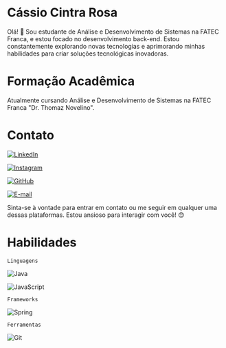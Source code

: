 

# Cássio Cintra Rosa

Olá! 👋 Sou estudante de Análise e Desenvolvimento de Sistemas na FATEC Franca, e estou focado no desenvolvimento back-end. Estou constantemente explorando novas tecnologias e aprimorando minhas habilidades para criar soluções tecnológicas inovadoras.

# Formação Acadêmica

Atualmente cursando Análise e Desenvolvimento de Sistemas na FATEC Franca "Dr. Thomaz Novelino".

# Contato
[![LinkedIn](https://img.shields.io/badge/LinkedIn-0077B5?style=for-the-badge&logo=linkedin&logoColor=white)](https://www.linkedin.com/in/cassio-ccr/)

[![Instagram](https://img.shields.io/badge/-Instagram-%23E4405F?style=for-the-badge&logo=instagram&logoColor=white)](https://www.instagram.com/cassio.cintra/)

[![GitHub](https://img.shields.io/badge/GitHub-100000?style=for-the-badge&logo=github&logoColor=white)](https://github.com/CassioCintra)

[![E-mail](https://img.shields.io/badge/-Email-000?style=for-the-badge&logo=microsoft-outlook&logoColor=007BFF)](mailto:cassiocintra.dev@gmail.com)

Sinta-se à vontade para entrar em contato ou me seguir em qualquer uma dessas plataformas. Estou ansioso para interagir com você! 😊

# Habilidades
    Linguagens
![Java](https://img.shields.io/badge/java-%23ED8B00.svg?style=for-the-badge&logo=openjdk&logoColor=white)

![JavaScript](https://img.shields.io/badge/JavaScript-F7DF1E?style=for-the-badge&logo=javascript&logoColor=black)

    Frameworks
![Spring](https://img.shields.io/badge/spring-%236DB33F.svg?style=for-the-badge&logo=spring&logoColor=white)

    Ferramentas
![Git](https://img.shields.io/badge/GIT-E44C30?style=for-the-badge&logo=git&logoColor=white)

